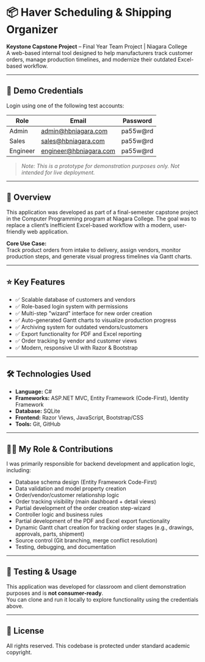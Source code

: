 # 📦 Haver Scheduling & Shipping Organizer

**Keystone Capstone Project** – Final Year Team Project | Niagara College  
A web-based internal tool designed to help manufacturers track customer orders, manage production timelines, and modernize their outdated Excel-based workflow.

---

## 🔐 Demo Credentials

Login using one of the following test accounts:

| Role      | Email                     | Password   |
|-----------|---------------------------|------------|
| Admin     | admin@hbniagara.com       | pa55w@rd   |
| Sales     | sales@hbniagara.com       | pa55w@rd   |
| Engineer  | engineer@hbniagara.com    | pa55w@rd   |

> _Note: This is a prototype for demonstration purposes only. Not intended for live deployment._

---

## 🧭 Overview

This application was developed as part of a final-semester capstone project in the Computer Programming program at Niagara College. The goal was to replace a client’s inefficient Excel-based workflow with a modern, user-friendly web application.

**Core Use Case:**  
Track product orders from intake to delivery, assign vendors, monitor production steps, and generate visual progress timelines via Gantt charts.

---

## ⭐ Key Features

- ✅ Scalable database of customers and vendors  
- ✅ Role-based login system with permissions  
- ✅ Multi-step "wizard" interface for new order creation  
- ✅ Auto-generated Gantt charts to visualize production progress  
- ✅ Archiving system for outdated vendors/customers  
- ✅ Export functionality for PDF and Excel reporting  
- ✅ Order tracking by vendor and customer views  
- ✅ Modern, responsive UI with Razor & Bootstrap  

---

## 🛠️ Technologies Used

- **Language:** C#  
- **Frameworks:** ASP.NET MVC, Entity Framework (Code-First), Identity Framework  
- **Database:** SQLite  
- **Frontend:** Razor Views, JavaScript, Bootstrap/CSS  
- **Tools:** Git, GitHub  

---

## 👨‍💻 My Role & Contributions

I was primarily responsible for backend development and application logic, including:

- Database schema design (Entity Framework Code-First)  
- Data validation and model property creation  
- Order/vendor/customer relationship logic  
- Order tracking visibility (main dashboard + detail views)  
- Partial development of the order creation step-wizard  
- Controller logic and business rules  
- Partial development of the PDF and Excel export functionality  
- Dynamic Gantt chart creation for tracking order stages (e.g., drawings, approvals, parts, shipment)  
- Source control (Git branching, merge conflict resolution)  
- Testing, debugging, and documentation  

---

## 🧪 Testing & Usage

This application was developed for classroom and client demonstration purposes and is **not consumer-ready**.  
You can clone and run it locally to explore functionality using the credentials above.

---

## 📄 License

All rights reserved. This codebase is protected under standard academic copyright.
